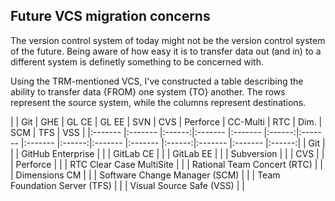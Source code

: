 ## Future VCS migration concerns
The version control system of today might not be the version control system of the future. Being aware of how easy it is to transfer data out (and in) to a different system is definetly something to be concerned with.

Using the TRM-mentioned VCS, I've constructed a table describing the ability to transfer data {FROM} one system {TO} another. The rows represent the source system, while the columns represent destinations.


| | Git | GHE | GL CE | GL EE | SVN | CVS | Perforce | CC-Multi | RTC | Dim. | SCM | TFS | VSS |
|:------- |:------- |:------:|:------- |:------- |:------:|:------- |:------- |:------:|:------- |:------- |:------:|:------- |:------- |:------:|
| Git | |
| GitHub Enterprise | |
| GitLab CE | |
| GitLab EE | |
| Subversion |  |
| CVS |   |
| Perforce |  |
| RTC Clear Case MultiSite |  |
| Rational Team Concert (RTC) |  |
| Dimensions CM | |
| Software Change Manager (SCM) |  |
| Team Foundation Server (TFS) | |
| Visual Source Safe (VSS) |  |
